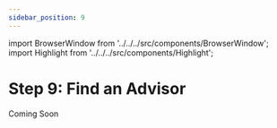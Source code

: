 ```yaml
---
sidebar_position: 9
---
```


import BrowserWindow from '../../../src/components/BrowserWindow';
import Highlight from '../../../src/components/Highlight';

# Step 9: Find an Advisor

Coming Soon
